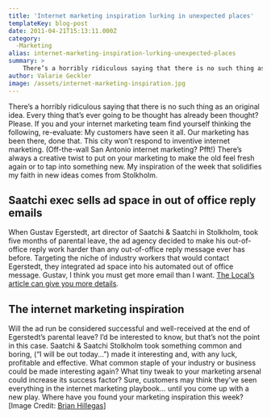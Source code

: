 ```yaml
---
title: 'Internet marketing inspiration lurking in unexpected places'
templateKey: blog-post
date: 2011-04-21T15:13:11.000Z
category: 
  -Marketing
alias: internet-marketing-inspiration-lurking-unexpected-places
summary: > 
  	There’s a horribly ridiculous saying that there is no such thing as an original idea. Every thing that’s ever going to be thought has already been thought? Please.
author: Valarie Geckler
image: /assets/internet-marketing-inspiration.jpg
---
```


There’s a horribly ridiculous saying that there is no such thing as an original idea. Every thing that’s ever going to be thought has already been thought? Please. If you and your internet marketing team find yourself thinking the following, re-evaluate: My customers have seen it all. Our marketing has been there, done that. This city won’t respond to inventive internet marketing. (Off-the-wall San Antonio internet marketing? Pfft!) There’s always a creative twist to put on your marketing to make the old feel fresh again or to tap into something new. My inspiration of the week that solidifies my faith in new ideas comes from Stolkholm.

Saatchi exec sells ad space in out of office reply emails
---------------------------------------------------------

When Gustav Egerstedt, art director of Saatchi & Saatchi in Stolkholm, took five months of parental leave, the ad agency decided to make his out-of-office reply work harder than any out-of-office reply message ever has before. Targeting the niche of industry workers that would contact Egerstedt, they integrated ad space into his automated out of office message. Gustav, I think you must get more email than I want. [The Local’s article can give you more details](http://www.thelocal.se/page/view/33278).

The internet marketing inspiration
----------------------------------

Will the ad run be considered successful and well-received at the end of Egerstedt’s parental leave? I’d be interested to know, but that’s not the point in this case. Saatchi & Saatchi Stolkholm took something common and boring, (“I will be out today...”) made it interesting and, with any luck, profitable and effective. What common staple of your industry or business could be made interesting again? What tiny tweak to your marketing arsenal could increase its success factor? Sure, customers may think they’ve seen everything in the internet marketing playbook... until you come up with a new play. Where have you found your marketing inspiration this week? \[Image Credit: [Brian Hillegas](http://www.flickr.com/photos/seatbelt67/502255276/#/)\]